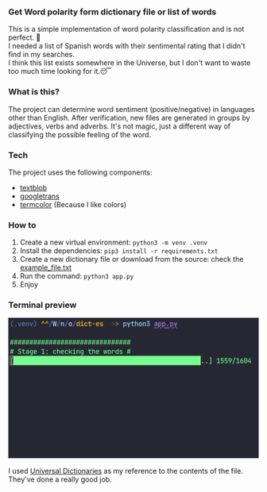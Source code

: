 ### Get Word polarity form dictionary file or list of words

This is a simple implementation of word polarity classification and is not perfect. 🙈  
I needed a list of Spanish words with their sentimental rating that I didn't find in my searches.  
I think this list exists somewhere in the Universe, but I don't want to waste too much time looking for it.😴  

### What is this?
The project can determine word sentiment (positive/negative) in languages other than English. After verification, new files are generated in groups by adjectives, verbs and adverbs.
It's not magic, just a different way of classifying the possible feeling of the word.  

### Tech
The project uses the following components:
 - [textblob](https://textblob.readthedocs.io/en/dev/)
 - [googletrans](https://pypi.org/project/googletrans/)
 - [termcolor](https://pypi.org/project/termcolor/) (Because I like colors)

### How to
 1. Create a new virtual environment: `python3 -m venv .venv`
 2. Install the dependencies: `pip3 install -r requirements.txt`
 3. Create a new dictionary file or download from the source: check the [example_file.txt](example_file.txt)
 4. Run the command: `python3 app.py`
 5. Enjoy

### Terminal preview
![](resources/preview.gif)

I used [Universal Dictionaries]() as my reference to the contents of the file. They've done a really good job.
